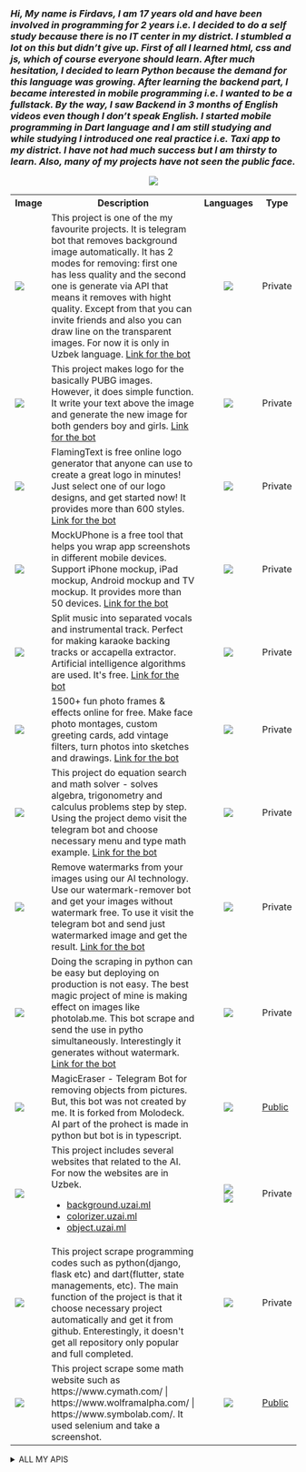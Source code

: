 
<h3 ><i> Hi, My name is Firdavs, I am 17 years old and have been involved in programming for 2 years i.e. I decided to do a self study because there is no IT center in my 
district. I stumbled a lot on this but didn’t give up. First of all I learned html, css and js, which of course everyone should learn. After much hesitation, I decided 
to learn Python because the demand for this language was growing. After learning the backend part, I became interested in mobile programming i.e. I wanted to be a 
fullstack. By the way, I saw Backend in 3 months of English videos even though I don’t speak English. I started mobile programming in Dart language and I am still 
studying and while studying I introduced one real practice i.e. Taxi app to my district. I have not had much success but I am thirsty to learn. Also, many of my projects 
have not seen the public face. </i> </h3>

<div align="center">
<img src="https://user-images.githubusercontent.com/84655445/204248391-3020e784-31d4-4230-9444-75c7386d1c1a.png">
</div>


<!-- <div style="display:flex">
 <a href="https://t.me/pro_photolab_bot"> <img src=""  width="48%" height="50%" /> </a>

</div> -->

<!-- PROJECTS SECTION -->
<table style="width: 100%;">
 
  <!-- HEADER   -->
  <tr>
    <th>Image</th>
    <th>Description</th>
    <th>Languages</th>
    <th>Type</th>
  </tr>
 
<!-- Remove Bg  -->
  <tr>
    <td><img src="https://telegra.ph/file/b389a5d8f65ce447b9e5f.png"></td>
    <td>This project is one of the my favourite projects. It is telegram bot that removes background image automatically. It has 2 modes for removing: first one has less quality and the second one is generate via API that means it removes with hight quality. Except from that you can invite friends and also you can draw line on the transparent images. For now it is only in Uzbek language. <a href="https://t.me/orqa_fonni_kesuvchi_bot">Link for the bot</a></td>
    <td style="text-align: center;"><img src="https://skillicons.dev/icons?i=python&theme=light"></td>
    <td>Private</td>
  </tr>
 
<!-- PUBG LOGO MAKER  -->
  <tr>
    <td><img src="https://telegra.ph/file/2896e0d5b44b17e0336c1.png"></td>
    <td>This project makes logo for the basically PUBG images. However, it does simple function. It write your text above the image and generate the new image for both genders boy and girls. <a href="https://t.me/pubg_nick_logo_bot">Link for the bot</a></td>
    <td style="text-align: center;"><img src="https://skillicons.dev/icons?i=python&theme=light"></td>
    <td>Private</td>
  </tr>
 
<!-- TEXT TO FONT  -->
  <tr>
    <td><img src="https://telegra.ph/file/8bf15abc39a526de99ba8.png"></td>
    <td>FlamingText is free online logo generator that anyone can use to create a great logo in minutes! Just select one of our logo designs, and get started now! It provides more than 600 styles. <a href="https://t.me/text_to_font_bot">Link for the bot</a></td>
    <td style="text-align: center;"><img src="https://skillicons.dev/icons?i=python&theme=light"></td>
    <td>Private</td>
  </tr>
 
<!-- MOCKUP BOT  -->
  <tr>
    <td><img src="https://telegra.ph/file/955587a7d4ecdf55425a4.png"></td>
    <td>MockUPhone is a free tool that helps you wrap app screenshots in different mobile devices. Support iPhone mockup, iPad mockup, Android mockup and TV mockup. It provides more than 50 devices. <a href="https://t.me/mockup_design_bot">Link for the bot</a></td>
    <td style="text-align: center;"><img src="https://skillicons.dev/icons?i=python&theme=light"></td>
    <td>Private</td>
  </tr>
 
<!-- MOCKUP BOT  -->
  <tr>
    <td><img src="https://telegra.ph/file/17891e5eabfa2a69e5480.png"></td>
    <td>Split music into separated vocals and instrumental track. Perfect for making karaoke backing tracks or accapella extractor. Artificial intelligence algorithms are used. It's free. <a href="https://t.me/karaoke_maker_bot">Link for the bot</a></td>
    <td style="text-align: center;"><img src="https://skillicons.dev/icons?i=python&theme=light"></td>
    <td>Private</td>
  </tr>
 
<!-- JILVADOR BOT  -->
  <tr>
    <td><img src="https://telegra.ph/file/8e754147793a0738c60e8.png"></td>
    <td>1500+ fun photo frames & effects online for free. Make face photo montages, custom greeting cards, add vintage filters, turn photos into sketches and drawings. <a href="https://t.me/jilvador_bot">Link for the bot</a></td>
    <td style="text-align: center;"><img src="https://skillicons.dev/icons?i=python&theme=light"></td>
    <td>Private</td>
  </tr>
 
<!-- MATH BOT  -->
  <tr>
    <td><img src="https://telegra.ph/file/3e1deae86690d73f6935a.png"></td>
    <td>This project do equation search and  math solver - solves algebra, trigonometry and calculus problems step by step. Using the project demo visit the telegram bot and choose necessary menu and type math example. <a href="https://t.me/math_solver_robot">Link for the bot</a></td>
    <td style="text-align: center;"><img src="https://skillicons.dev/icons?i=python&theme=light"></td>
    <td>Private</td>
  </tr>
 
<!-- WATERMARK BOT  -->
  <tr>
    <td><img src="https://user-images.githubusercontent.com/84655445/205696433-f5d6c732-74b4-4802-be4d-e6cab1240742.png"></td>
    <td>Remove watermarks from your images using our AI technology. Use our watermark-remover bot and get your  images without watermark free. To use it visit the telegram bot and send just watermarked image and get the result. <a href="https://t.me/watermarkremover_robot">Link for the bot</a></td>
    <td style="text-align: center;"><img src="https://skillicons.dev/icons?i=python&theme=light"></td>
    <td>Private</td>
  </tr>
 
<!-- PRO PHOTOLAB BOT  -->
  <tr>
    <td><img src="https://user-images.githubusercontent.com/84655445/209442225-1457a413-ad41-4d5a-b773-2ff942c91e7a.png"></td>
    <td>Doing the scraping in python can be easy but deploying on production is not easy. The best magic project of mine is making effect on images like photolab.me. This bot scrape and send the use in pytho simultaneously. Interestingly it generates without watermark. <a href="https://t.me/pro_photolab_bot">Link for the bot</a></td>
    <td style="text-align: center;"><img src="https://skillicons.dev/icons?i=python&theme=light"></td>
    <td>Private</td>
  </tr>
  
<!-- MAGICERASERBOT  -->
  <tr>
    <td><img src="https://user-images.githubusercontent.com/84655445/211323269-3a41d22c-0ec2-4800-9e52-b2a6ebf8c54a.png"></td>
    <td>MagicEraser - Telegram Bot for removing objects from pictures. But, this bot was not created by me. It is forked from Molodeck. AI part of the prohect is made in python but bot is in typescript. </td>
    <td style="text-align: center;"><img src="https://skillicons.dev/icons?i=python,typescript&theme=light"></td>
    <td><a href="https://github.com/Firdavs-coder/MagicEraser">Public</a></td>
  </tr>
 
<!-- UZAI  -->
  <tr>
    <td><img src="https://user-images.githubusercontent.com/84655445/211324753-75771e7f-467c-4198-a33a-942aada88fbc.png"></td>
    <td>
     This project includes several websites that related to the AI. For now the websites are in Uzbek. 
     <ul>
      <li><a href="https://background.uzai.ml/">background.uzai.ml</a></li>
      <li><a href="https://colorizer.uzai.ml/">colorizer.uzai.ml</a></li>
      <li><a href="https://object.uzai.ml/">object.uzai.ml</a></li>
     </ul>
   </td>
    <td style="text-align: center;"><img src="https://skillicons.dev/icons?i=html,css&theme=light"> <br/> <img src="https://skillicons.dev/icons?i=js,netlify&theme=light"></td>
    <td>Private</td>
  </tr>
 
 
<!-- SCRIPT PARSER  -->
  <tr>
    <td><img src="https://user-images.githubusercontent.com/84655445/211332509-b8ca7877-0223-4e78-bb3b-ed7cb0b0a294.png"></td>
    <td>This project scrape programming codes such as python(django, flask etc) and dart(flutter, state managements, etc). The main function of the project is that it choose necessary project automatically and get it from github. Enterestingly, it doesn't get all repository only popular and full completed.</td>
    <td style="text-align: center;"><img src="https://skillicons.dev/icons?i=python&theme=light"></td>
    <td>Private</td>
  </tr>
 
<!-- SCRIPT PARSER  -->
  <tr>
    <td><img src="https://user-images.githubusercontent.com/84655445/211335123-b04ef2b3-eb94-4a85-9ccb-8bd4c0d16bca.png"></td>
    <td>This project scrape some math website  such as https://www.cymath.com/ | https://www.wolframalpha.com/ | https://www.symbolab.com/. It used selenium and take a screenshot. </td>
    <td style="text-align: center;"><img src="https://skillicons.dev/icons?i=python&theme=light"></td>
    <td><a href="https://github.com/Firdavs-coder/Math-Parser">Public</a></td>
  </tr>


</table>

<details>
  <summary>ALL MY APIS</summary>
  <p>Epcot is a theme park at Walt Disney World Resort featuring exciting attractions, international pavilions, award-winning fireworks and seasonal special events.</p>
</details>
